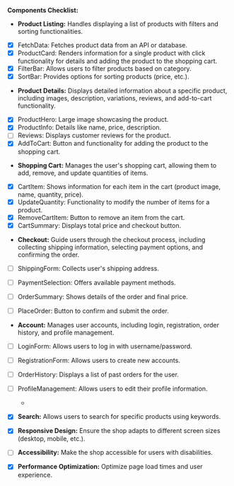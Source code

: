 **Components Checklist:**



* **Product Listing:** Handles displaying a list of products with filters and sorting functionalities.
- [x] FetchData: Fetches product data from an API or database.
- [x] ProductCard: Renders information for a single product with click functionality for details and adding the product to the shopping cart.
- [x] FilterBar: Allows users to filter products based on category.
- [x] SortBar: Provides options for sorting products (price, etc.).
              
* **Product Details:** Displays detailed information about a specific product, including images, description, variations, reviews, and add-to-cart functionality.
- [x] ProductHero: Large image showcasing the product.
- [x] ProductInfo: Details like name, price, description.
- [ ] Reviews: Displays customer reviews for the product.
- [x] AddToCart: Button and functionality for adding the product to the shopping cart.

* **Shopping Cart:** Manages the user's shopping cart, allowing them to add, remove, and update quantities of items. 
- [x] CartItem: Shows information for each item in the cart (product image, name, quantity, price).
- [x] UpdateQuantity: Functionality to modify the number of items for a product.
- [x] RemoveCartItem: Button to remove an item from the cart.
- [x] CartSummary: Displays total price and checkout button.

* **Checkout:** Guide users through the checkout process, including collecting shipping information, selecting payment options, and confirming the order.
- [ ] ShippingForm: Collects user's shipping address.
- [ ] PaymentSelection: Offers available payment methods.
- [ ] OrderSummary: Shows details of the order and final price.
- [ ] PlaceOrder: Button to confirm and submit the order.


* **Account:** Manages user accounts, including login, registration, order history, and profile management.
- [ ] LoginForm: Allows users to log in with username/password.
- [ ] RegistrationForm: Allows users to create new accounts.
- [ ] OrderHistory: Displays a list of past orders for the user. 
- [ ] ProfileManagement: Allows users to edit their profile information.

  *
 - [x] **Search:** Allows users to search for specific products using keywords.


 - [x] **Responsive Design:** Ensure the shop adapts to different screen sizes (desktop, mobile, etc.).
 - [ ] **Accessibility:** Make the shop accessible for users with disabilities.
 - [x] **Performance Optimization:** Optimize page load times and user experience.
